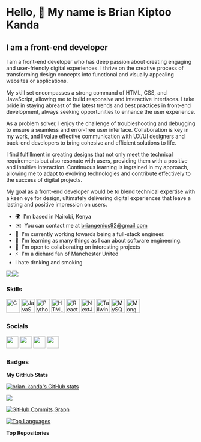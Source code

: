 Hello, 👋 My name is Brian Kiptoo Kanda
=============================

I am a front-end developer
----------------------------

I am a front-end developer who has deep passion about creating engaging and user-friendly digital experiences. I thrive on the creative process of transforming design concepts into functional and visually appealing websites or applications.

My skill set encompasses a strong command of HTML, CSS, and JavaScript, allowing me to build responsive and interactive interfaces. I take pride in staying abreast of the latest trends and best practices in front-end development, always seeking opportunities to enhance the user experience.

As a problem solver, I enjoy the challenge of troubleshooting and debugging to ensure a seamless and error-free user interface. Collaboration is key in my work, and I value effective communication with UX/UI designers and back-end developers to bring cohesive and efficient solutions to life.

I find fulfillment in creating designs that not only meet the technical requirements but also resonate with users, providing them with a positive and intuitive interaction. Continuous learning is ingrained in my approach, allowing me to adapt to evolving technologies and contribute effectively to the success of digital projects.

My goal as a front-end developer would be to blend technical expertise with a keen eye for design, ultimately delivering digital experiences that leave a lasting and positive impression on users.


* 🌍  I'm based in Nairobi, Kenya
* ✉️  You can contact me at [briangenius92@gmail.com](mailto:briangenius92@gmail.com)
* 🚀  I'm currently working towards being a full-stack engineer.
* 🧠  I'm learning as many things as I can about software engineering.
* 🤝  I'm open to collaborating on interesting projects
* ⚡  I'm a diehard fan of Manchester United
* I hate drnking and smoking

<a href="https://www.github.com/brian-kanda" target="_blank" rel="noreferrer"><img
src="https://img.shields.io/github/followers/brian-kanda?logo=github&style=for-the-badge&color=0891b2&labelColor=1c1917" /></a><a href="https://www.twitter.com/devbriankanda" target="_blank" rel="noreferrer"><img
src="https://img.shields.io/twitter/follow/devbriankanda?logo=twitter&style=for-the-badge&color=0891b2&labelColor=1c1917"
/></a>

### Skills


<p align="left">
<a href="https://docs.microsoft.com/en-us/cpp/?view=msvc-170" target="_blank" rel="noreferrer"><img src="https://raw.githubusercontent.com/danielcranney/readme-generator/main/public/icons/skills/c-colored.svg" width="36" height="36" alt="C" /></a>
<a href="https://developer.mozilla.org/en-US/docs/Web/JavaScript" target="_blank" rel="noreferrer"><img src="https://raw.githubusercontent.com/danielcranney/readme-generator/main/public/icons/skills/javascript-colored.svg" width="36" height="36" alt="JavaScript" /></a>
<a href="https://www.python.org/" target="_blank" rel="noreferrer"><img src="https://raw.githubusercontent.com/danielcranney/readme-generator/main/public/icons/skills/python-colored.svg" width="36" height="36" alt="Python" /></a>
<a href="https://developer.mozilla.org/en-US/docs/Glossary/HTML5" target="_blank" rel="noreferrer"><img src="https://raw.githubusercontent.com/danielcranney/readme-generator/main/public/icons/skills/html5-colored.svg" width="36" height="36" alt="HTML5" /></a>
<a href="https://reactjs.org/" target="_blank" rel="noreferrer"><img src="https://raw.githubusercontent.com/danielcranney/readme-generator/main/public/icons/skills/react-colored.svg" width="36" height="36" alt="React" /></a>
<a href="https://nextjs.org/docs" target="_blank" rel="noreferrer"><img src="https://raw.githubusercontent.com/danielcranney/readme-generator/main/public/icons/skills/nextjs-colored.svg" width="36" height="36" alt="NextJs" /></a>
<a href="https://tailwindcss.com/" target="_blank" rel="noreferrer"><img src="https://raw.githubusercontent.com/danielcranney/readme-generator/main/public/icons/skills/tailwindcss-colored.svg" width="36" height="36" alt="TailwindCSS" /></a>
<a href="https://www.mysql.com/" target="_blank" rel="noreferrer"><img src="https://raw.githubusercontent.com/danielcranney/readme-generator/main/public/icons/skills/mysql-colored.svg" width="36" height="36" alt="MySQL" /></a>
<a href="https://www.mongodb.com/" target="_blank" rel="noreferrer"><img src="https://raw.githubusercontent.com/danielcranney/readme-generator/main/public/icons/skills/mongodb-colored.svg" width="36" height="36" alt="MongoDB" /></a>
</p>


### Socials

<p align="left"> <a href="https://discord.com/users/" target="_blank" rel="noreferrer"><img src="https://raw.githubusercontent.com/danielcranney/readme-generator/main/public/icons/socials/discord.svg" width="32" height="32" /></a> <a href="https://www.github.com/brian-kanda" target="_blank" rel="noreferrer"><img src="https://raw.githubusercontent.com/danielcranney/readme-generator/main/public/icons/socials/github.svg" width="32" height="32" /></a> <a href="https://www.linkedin.com/in/brian-kanda-6962231aa" target="_blank" rel="noreferrer"><img src="https://raw.githubusercontent.com/danielcranney/readme-generator/main/public/icons/socials/linkedin.svg" width="32" height="32" /></a> <a href="https://www.twitter.com/devbriankanda" target="_blank" rel="noreferrer"><img src="https://raw.githubusercontent.com/danielcranney/readme-generator/main/public/icons/socials/twitter.svg" width="32" height="32" /></a></p>

### Badges

<b>My GitHub Stats</b>

<a href="http://www.github.com/brian-kanda"><img src="https://github-readme-stats.vercel.app/api?username=brian-kanda&show_icons=true&hide=&count_private=true&title_color=a855f7&text_color=ffffff&icon_color=0891b2&bg_color=1c1917&hide_border=true&show_icons=true" alt="brian-kanda's GitHub stats" /></a>

<a href="http://www.github.com/brian-kanda"><img src="https://github-readme-streak-stats.herokuapp.com/?user=brian-kanda&stroke=ffffff&background=1c1917&ring=a855f7&fire=a855f7&currStreakNum=ffffff&currStreakLabel=a855f7&sideNums=ffffff&sideLabels=ffffff&dates=ffffff&hide_border=true" /></a>

<a href="http://www.github.com/brian-kanda"><img src="https://github-readme-activity-graph.cyclic.app/graph?username=brian-kanda&bg_color=1c1917&color=ffffff&line=0891b2&point=ffffff&area_color=1c1917&area=true&hide_border=true&custom_title=GitHub%20Commits%20Graph" alt="GitHub Commits Graph" /></a>

<a href="https://github.com/brian-kanda" align="left"><img src="https://github-readme-stats.vercel.app/api/top-langs/?username=brian-kanda&langs_count=10&title_color=a855f7&text_color=ffffff&icon_color=0891b2&bg_color=1c1917&hide_border=true&locale=en&custom_title=Top%20%Languages" alt="Top Languages" /></a>

<b>Top Repositories</b>

<div width="100%" align="center"></div><br /><br /><br /><br /><br /><br /><br />
                          
                     
